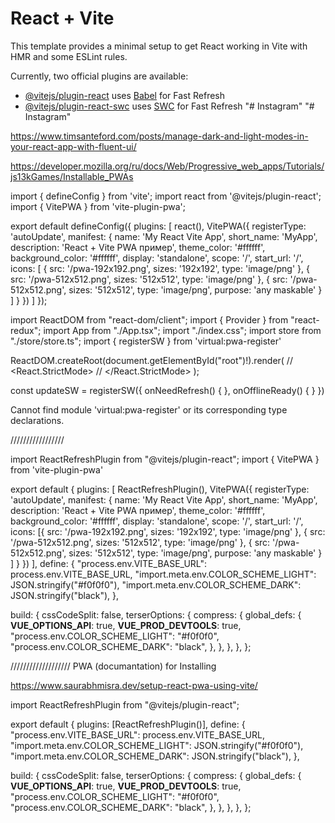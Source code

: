 # React + Vite

This template provides a minimal setup to get React working in Vite with HMR and some ESLint rules.

Currently, two official plugins are available:

- [@vitejs/plugin-react](https://github.com/vitejs/vite-plugin-react/blob/main/packages/plugin-react/README.md) uses [Babel](https://babeljs.io/) for Fast Refresh
- [@vitejs/plugin-react-swc](https://github.com/vitejs/vite-plugin-react-swc) uses [SWC](https://swc.rs/) for Fast Refresh
"# Instagram" 
"# Instagram"

https://www.timsanteford.com/posts/manage-dark-and-light-modes-in-your-react-app-with-fluent-ui/ 

https://developer.mozilla.org/ru/docs/Web/Progressive_web_apps/Tutorials/js13kGames/Installable_PWAs

import { defineConfig } from 'vite';
import react from '@vitejs/plugin-react';
import { VitePWA } from 'vite-plugin-pwa';

export default defineConfig({
  plugins: [
    react(),
    VitePWA({
      registerType: 'autoUpdate',
      manifest: {
        name: 'My React Vite App',
        short_name: 'MyApp',
        description: 'React + Vite PWA пример',
        theme_color: '#ffffff',
        background_color: '#ffffff',
        display: 'standalone',
        scope: '/',
        start_url: '/',
        icons: [
          {
            src: '/pwa-192x192.png',
            sizes: '192x192',
            type: 'image/png'
          },
          {
            src: '/pwa-512x512.png',
            sizes: '512x512',
            type: 'image/png'
          },
          {
            src: '/pwa-512x512.png',
            sizes: '512x512',
            type: 'image/png',
            purpose: 'any maskable'
          }
        ]
      }
    })
  ]
});

import ReactDOM from "react-dom/client";
import { Provider } from "react-redux";
import App from "./App.tsx";
import "./index.css";
import store from "./store/store.ts";
import { registerSW } from 'virtual:pwa-register'

ReactDOM.createRoot(document.getElementById("root")!).render(
    // <React.StrictMode>
    <Provider store={store}>
        <App />
    </Provider>
    // </React.StrictMode>
);

const updateSW = registerSW({
    onNeedRefresh() { },
    onOfflineReady() { }
})

Cannot find module 'virtual:pwa-register' or its corresponding type declarations.

/////////////////

import ReactRefreshPlugin from "@vitejs/plugin-react";
import { VitePWA } from 'vite-plugin-pwa'

export default {
  plugins: [
    ReactRefreshPlugin(),
    VitePWA({
      registerType: 'autoUpdate',
      manifest: {
        name: 'My React Vite App',
        short_name: 'MyApp',
        description: 'React + Vite PWA пример',
        theme_color: '#ffffff',
        background_color: '#ffffff',
        display: 'standalone',
        scope: '/',
        start_url: '/',
        icons: [{
          src: '/pwa-192x192.png',
          sizes: '192x192',
          type: 'image/png'
        },
        {
          src: '/pwa-512x512.png',
          sizes: '512x512',
          type: 'image/png'
        },
        {
          src: '/pwa-512x512.png',
          sizes: '512x512',
          type: 'image/png',
          purpose: 'any maskable'
        }
        ]
      }
    })
  ],
  define: {
    "process.env.VITE_BASE_URL": process.env.VITE_BASE_URL,
    "import.meta.env.COLOR_SCHEME_LIGHT": JSON.stringify("#f0f0f0"),
    "import.meta.env.COLOR_SCHEME_DARK": JSON.stringify("black"),
  },

  build: {
    cssCodeSplit: false,
    terserOptions: {
      compress: {
        global_defs: {
          __VUE_OPTIONS_API__: true,
          __VUE_PROD_DEVTOOLS__: true,
          "process.env.COLOR_SCHEME_LIGHT": "#f0f0f0",
          "process.env.COLOR_SCHEME_DARK": "black",
        },
      },
    },
  },
};


///////////////////
PWA (documantation) for Installing

https://www.saurabhmisra.dev/setup-react-pwa-using-vite/



import ReactRefreshPlugin from "@vitejs/plugin-react";

export default {
  plugins: [ReactRefreshPlugin()],
  define: {
    "process.env.VITE_BASE_URL": process.env.VITE_BASE_URL,
    "import.meta.env.COLOR_SCHEME_LIGHT": JSON.stringify("#f0f0f0"),
    "import.meta.env.COLOR_SCHEME_DARK": JSON.stringify("black"),
  },

  build: {
    cssCodeSplit: false,
    terserOptions: {
      compress: {
        global_defs: {
          __VUE_OPTIONS_API__: true,
          __VUE_PROD_DEVTOOLS__: true,
          "process.env.COLOR_SCHEME_LIGHT": "#f0f0f0",
          "process.env.COLOR_SCHEME_DARK": "black",
        },
      },
    },
  },
};


